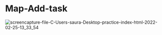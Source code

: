 # Map-Add-task


![screencapture-file-C-Users-saura-Desktop-practice-index-html-2022-02-25-13_33_54](https://user-images.githubusercontent.com/98261745/155676854-70998a55-401a-4bed-a5eb-ff1c8773d0b9.png)
